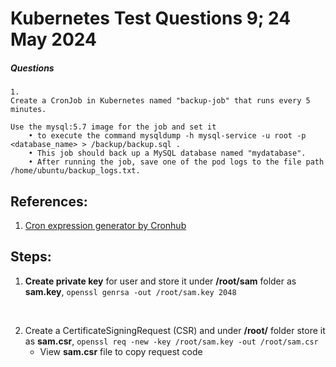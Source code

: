 # Kubernetes Test Questions 9; 24 May 2024

##### Questions
```
1.
Create a CronJob in Kubernetes named "backup-job" that runs every 5 minutes. 

Use the mysql:5.7 image for the job and set it 
    • to execute the command mysqldump -h mysql-service -u root -p <database_name> > /backup/backup.sql .
    • This job should back up a MySQL database named "mydatabase". 
    • After running the job, save one of the pod logs to the file path /home/ubuntu/backup_logs.txt.
```

## References:
1. [Cron expression generator by Cronhub](https://crontab.cronhub.io/)


## Steps:
1. **Create private key** for user and store it under **/root/sam** folder as **sam.key**, `openssl genrsa -out /root/sam.key 2048`

<br>

2. Create a CertificateSigningRequest (CSR) and under **/root/** folder store it as **sam.csr**, `openssl req -new -key /root/sam.key -out /root/sam.csr`
   * View **sam.csr** file to copy request code